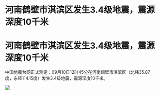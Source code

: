 # 河南鹤壁市淇滨区发生3.4级地震，震源深度10千米

# 河南鹤壁市淇滨区发生3.4级地震，震源深度10千米

中国地震台网正式测定：09月10日12时45分在河南鹤壁市淇滨区（北纬35.87度，东经114.15度）发生3.4级地震，震源深度10千米。

![](https://inews.gtimg.com/om_bt/OMySIjkifyXdPnXGKukH3lKx8fQ9QQBN_Vc95cjGmadu0AA/1000)

